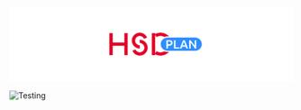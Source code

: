 ![Banner](assets/hsd-api-banner.svg)

![Testing](https://github.com/KuhlTime/hsd-exam-schedule/actions/workflows/node.js.yml/badge.svg)
